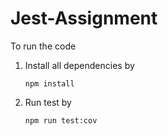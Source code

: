 # Jest-Assignment

To run the code

1. Install all dependencies by

   ```
   npm install
   ```

2. Run test by

   ```
   npm run test:cov
   ```
